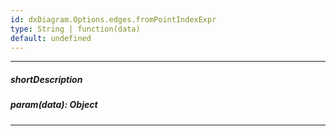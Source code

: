 ```yaml
---
id: dxDiagram.Options.edges.fromPointIndexExpr
type: String | function(data)
default: undefined
---
```

---
##### shortDescription

##### param(data): Object

---
